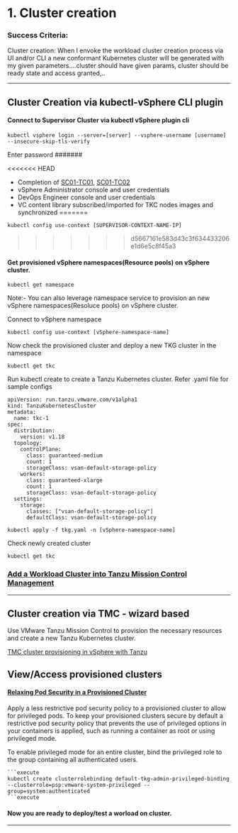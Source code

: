 # 1. Cluster creation

### Success Criteria: 
Cluster creation: When I envoke the workload cluster creation process via UI and/or CLI a new conformant Kubernetes cluster will be generated with my given parameters....cluster should have given params, cluster should be ready state and access granted,..

--------------

## Cluster Creation via kubectl-vSphere CLI plugin 

#### Connect to Supervisor Cluster via kubectl vSphere plugin cli

```execute
kubectl vsphere login --server=[server] --vsphere-username [username] --insecure-skip-tls-verify
```

Enter password #######

<<<<<<< HEAD
* Completion of [SC01-TC01](../operator/sc01-tc01.md), [SC01-TC02](../operator/sc01-tc02.md)
* vSphere Administrator console and user credentials
* DevOps Engineer console and user credentials
* VC content library subscribed/imported for TKC nodes images and synchronized
=======
```execute
kubectl config use-context [SUPERVISOR-CONTEXT-NAME-IP]
```
>>>>>>> d5667161e583d43c3f634433206e1d6e5c8f45a3

#### Get provisioned vSphere namespaces(Resource pools) on vSphere cluster. 
    
```execute
kubectl get namespace
```

Note:- You can also leverage namespace service to provision an new vSphere namespaces(Resoluce pools) on vSphere cluster. 

Connect to vSphere namespace 

```execute
kubectl config use-context [vSphere-namespace-name]
```

Now check the provisioned cluster and deploy a new TKG cluster in the namespace

```execute
kubectl get tkc
```

Run kubectl create to create a Tanzu Kubernetes cluster. Refer .yaml file for sample  configs

```
apiVersion: run.tanzu.vmware.com/v1alpha1
kind: TanzuKubernetesCluster
metadata:
  name: tkc-1
spec:
  distribution:
    version: v1.18
  topology:
    controlPlane:
      class: guaranteed-medium
      count: 1
      storageClass: vsan-default-storage-policy
    workers:
      class: guaranteed-xlarge
      count: 1
      storageClass: vsan-default-storage-policy
  settings:
    storage:
      classes: ["vsan-default-storage-policy"]              
      defaultClass: vsan-default-storage-policy                    
```

```execute
kubectl apply -f tkg.yaml -n [vSphere-namespace-name]
```

Check newly created cluster

```execute
kubectl get tkc
```

<!-- --------------

## Cluster Creation via Tanzu CLI  


[Install the Tanzu CLI and Other Tools](https://docs.vmware.com/en/VMware-Tanzu-Kubernetes-Grid/1.3/vmware-tanzu-kubernetes-grid-13/GUID-install-cli.html)

 Note :- On workshop environment(bootstrap machine) vSphere pliugin for kubectl is already installed

[Use the Tanzu CLI with a vSphere with Tanzu Supervisor Cluster](https://docs.vmware.com/en/VMware-Tanzu-Kubernetes-Grid/1.3/vmware-tanzu-kubernetes-grid-13/GUID-tanzu-k8s-clusters-connect-vsphere7.html)


#### Connect to Supervisor Cluster via kubectl vSphere plugin cli

    ```execute
    ```

    Enter password #######

    ```execute
    kubectl config use-context [SUPERVISOR-CONTEXT-NAME-IP]
    ```


Run the tanzu login command, passing in the KUBECONFIG_PATH value 
    
    ```execute
    tanzu login --kubeconfig ~/.kube/config
    ```

Set variables to define the storage classes, VM classes, service domain, namespace, and other required values with which to create your cluster. For information about all of the configuration parameters that you can set when deploying Tanzu Kubernetes clusters to vSphere with Tanzu, see Configuration Parameters for Provisioning Tanzu Kubernetes Clusters in the vSphere with Tanzu documentation. Include them in the cluster configuration file passed to the tanzu CLI --file option.


#### Create a Cluster

Determine the versioned Tanzu Kubernetes release (TKr) for the cluster. Obtain the list of TKr that are available in the supervisor cluster.

    ```execute
    tanzu kubernetes-release get 
    ```

    From the command output, record the desired value listed under NAME, for example v1.18.9---vmware.1-tkg.1.a87f261. The tkr NAME is the same as its VERSION but with + changed to ---.

Determine the namespace for the cluster. Obtain the list of namespaces.
        
    ```execute    
    kubectl get namespaces
    ```

    From the command output, record the namespace that includes the Supervisor cluster, for example test-gc-e2e-demo-ns. 
        
Decide on the cluster plan: dev, prod, or a custom plan.

Note:- You can customize or create cluster plans with files in the ~/.tanzu/tkg/providers/infrastructure-tkg-service-vsphere directory. See Configure Tanzu Kubernetes Plans and Clusters for details.



Run tanzu cluster create with the namespace and tkr NAME values above to create a Tanzu Kubernetes cluster. Refer vsphere.yaml file for sample cluster configs

    CONTROL_PLANE_VM_CLASS: guaranteed-small
    DEFAULT_STORAGE_CLASS: tanzu
    WORKER_STORAGE_CLASS: tanzu
    CONTROL_PLANE_STORAGE_CLASS: tanzu
    WORKER_VM_CLASS: guaranteed-small
    NAMESPACE: developer
    CLUSTER_PLAN: dev
    INFRASTRUCTURE_PROVIDER: tkg-service-vsphere
    SERVICE_DOMAIN: cluster.local

    ```execute

    tanzu cluster create my-cluster --tkr v1.18.5---vmware.1-tkg.1.c40d30d --file vsphere.yaml
    ```

Check and access newly created cluster
        
    ```execute
    tanzu cluster list
    ```

    ```execute
    tanzu cluster kubeconfig get my-cluster -n developer --admin
    ```

    ```execute

    kubectl config use-context my-cluster-admin@my-cluster
    ```
-------------------- -->

### [Add a Workload Cluster into Tanzu Mission Control Management](https://docs.vmware.com/en/VMware-Tanzu-Mission-Control/services/tanzumc-using/GUID-78908829-CB4E-459F-AA81-BEA415EC9A11.html)

--------------------


## Cluster creation via TMC - wizard based

Use VMware Tanzu Mission Control to provision the necessary resources and create a new Tanzu Kubernetes cluster. 

[TMC cluster provisioning in vSphere with Tanzu](https://docs.vmware.com/en/VMware-Tanzu-Mission-Control/services/tanzumc-using/GUID-0A1AEC6A-3E5C-424F-8EBC-1DDFC14D2688.html) 


## View/Access provisioned clusters

#### [Relaxing Pod Security in a Provisioned Cluster](https://docs.vmware.com/en/VMware-Tanzu-Mission-Control/services/tanzumc-using/GUID-CE452A50-44A6-48E7-B4F6-866BA2161614.html)

Apply a less restrictive pod security policy to a provisioned cluster to allow for privileged pods. To keep your provisioned clusters secure by default a restrictive pod security policy that prevents the use of privileged options in your containers is applied, such as running a container as root or using privileged mode.

To enable privileged mode for an entire cluster, bind the privileged role to the group containing all authenticated users.

    ```execute
    kubectl create clusterrolebinding default-tkg-admin-privileged-binding --clusterrole=psp:vmware-system-privileged --group=system:authenticated
    ```execute


#### Now you are ready to deploy/test a worload on cluster.

------------------